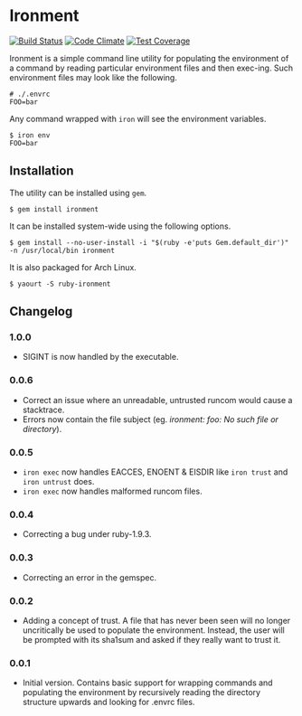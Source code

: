 Ironment
========

[![Build Status](https://travis-ci.org/badeball/ironment.svg?branch=master)](https://travis-ci.org/badeball/ironment)
[![Code Climate](https://codeclimate.com/github/badeball/ironment/badges/gpa.svg)](https://codeclimate.com/github/badeball/ironment)
[![Test Coverage](https://codeclimate.com/github/badeball/ironment/badges/coverage.svg)](https://codeclimate.com/github/badeball/ironment/coverage)

Ironment is a simple command line utility for populating the environment of a
command by reading particular environment files and then exec-ing. Such
environment files may look like the following.

```
# ./.envrc
FOO=bar
```

Any command wrapped with `iron` will see the environment variables.

```
$ iron env
FOO=bar
```

## Installation

The utility can be installed using `gem`.

```
$ gem install ironment
```

It can be installed system-wide using the following options.

```
$ gem install --no-user-install -i "$(ruby -e'puts Gem.default_dir')" -n /usr/local/bin ironment
```

It is also packaged for Arch Linux.

```
$ yaourt -S ruby-ironment
```

## Changelog

### 1.0.0

* SIGINT is now handled by the executable.

### 0.0.6

* Correct an issue where an unreadable, untrusted runcom would cause a stacktrace.
* Errors now contain the file subject (eg. *ironment: foo: No such file or directory*).

### 0.0.5

* `iron exec` now handles EACCES, ENOENT & EISDIR like `iron trust` and `iron untrust` does.
* `iron exec` now handles malformed runcom files.

### 0.0.4

* Correcting a bug under ruby-1.9.3.

### 0.0.3

* Correcting an error in the gemspec.

### 0.0.2

* Adding a concept of trust. A file that has never been seen will no longer
  uncritically be used to populate the environment. Instead, the user will be
  prompted with its sha1sum and asked if they really want to trust it.

### 0.0.1

* Initial version. Contains basic support for wrapping commands and populating
  the environment by recursively reading the directory structure upwards and
  looking for .envrc files.
